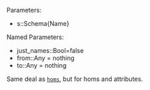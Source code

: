 Parameters:

  * s::Schema{Name}

Named Parameters:

  * just_names::Bool=false
  * from::Any = nothing
  * to::Any = nothing

Same deal as [`homs`](@ref), but for homs and attributes.

